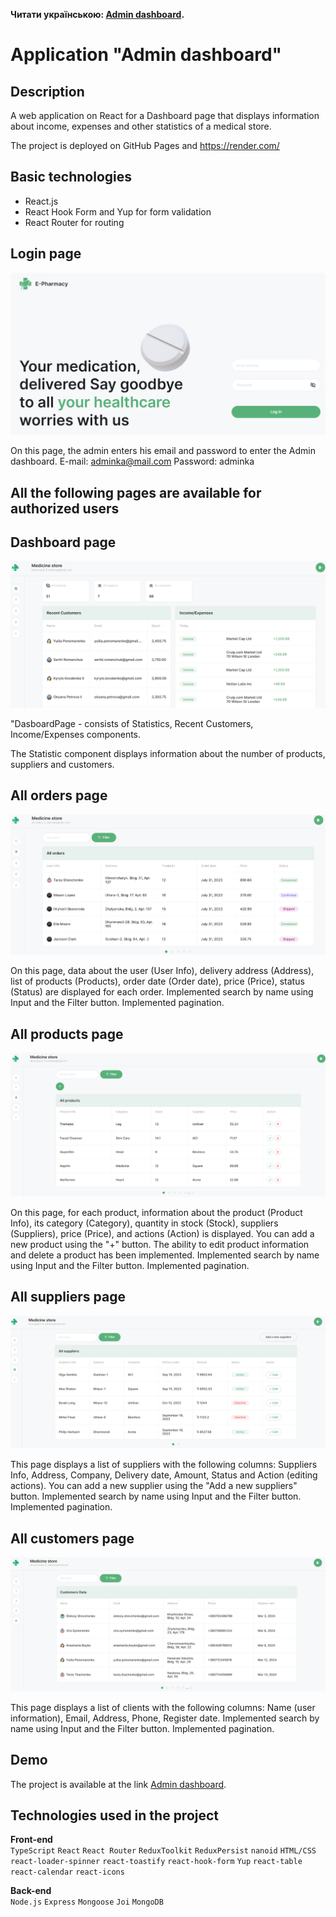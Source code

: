 **Читати українською: [Admin dashboard](README_ua.md).**<br />

# Application "Admin dashboard"

## Description

A web application on React for a Dashboard page that displays information about income, expenses and other statistics of a medical store.

The project is deployed on GitHub Pages and https://render.com/

## Basic technologies

- React.js
- React Hook Form and Yup for form validation
- React Router for routing

## Login page

![Login page screenshot](./src/img/loginPage.png)

On this page, the admin enters his email and password to enter the Admin dashboard.
E-mail: adminka@mail.com
Password: adminka

## All the following pages are available for authorized users

## Dashboard page

![Dashboard page screenshot](./src/img/dashboard.png)

"DasboardPage - consists of Statistics, Recent Customers, Income/Expenses components.

The Statistic component displays information about the number of products, suppliers and customers.

## All orders page

![Orders page screenshot](./src/img/orders.png)

On this page, data about the user (User Info), delivery address (Address), list of products (Products), order date (Order date), price (Price), status (Status) are displayed for each order.
Implemented search by name using Input and the Filter button.
Implemented pagination.

## All products page

![Products page screenshot](./src/img/products.png)

On this page, for each product, information about the product (Product Info), its category (Category), quantity in stock (Stock), suppliers (Suppliers), price (Price), and actions (Action) is displayed.
You can add a new product using the "+" button.
The ability to edit product information and delete a product has been implemented.
Implemented search by name using Input and the Filter button.
Implemented pagination.

## All suppliers page

![Suppliers page screenshot](./src/img/suppliers.png)

This page displays a list of suppliers with the following columns: Suppliers Info, Address, Company, Delivery date, Amount, Status and Action (editing actions).
You can add a new supplier using the "Add a new suppliers" button.
Implemented search by name using Input and the Filter button.
Implemented pagination.

## All customers page

![Customers page screenshot](./src/img/customers.png)

This page displays a list of clients with the following columns: Name (user information), Email, Address, Phone, Register date.
Implemented search by name using Input and the Filter button.
Implemented pagination.

## Demo

The project is available at the link [Admin dashboard](https://katerynabachkalo.github.io/admin-dashboard).

## Technologies used in the project

**Front-end**<br />
`TypeScript` `React` `React Router` `ReduxToolkit` `ReduxPersist` `nanoid` `HTML/CSS` `react-loader-spinner` `react-toastify` `react-hook-form` `Yup` `react-table` `react-calendar` `react-icons`

**Back-end**<br />
`Node.js` `Express` `Mongoose` `Joi` `MongoDB`
